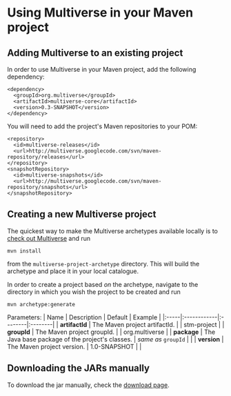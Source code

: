 # Using Multiverse in your Maven project #

## Adding Multiverse to an existing project ##

In order to use Multiverse in your Maven project, add the following dependency:

```
<dependency>
  <groupId>org.multiverse</groupId>
  <artifactId>multiverse-core</artifactId>        
  <version>0.3-SNAPSHOT</version>
</dependency>
```

You will need to add the project's Maven repositories to your POM:

```
<repository>
  <id>multiverse-releases</id>
  <url>http://multiverse.googlecode.com/svn/maven-repository/releases</url>
</repository>
<snapshotRepository>
  <id>multiverse-snapshots</id>
  <url>http://multiverse.googlecode.com/svn/maven-repository/snapshots</url>
</snapshotRepository>
```

## Creating a new Multiverse project ##

The quickest way to make the Multiverse archetypes available locally is to [check out Multiverse](http://code.google.com/p/multiverse/source/checkout) and run

`mvn install`

from the `multiverse-project-archetype` directory. This will build the archetype and place it in your local catalogue.

In order to create a project based _on_ the archetype, navigate to the directory in which you wish the project to be created and run

`mvn archetype:generate`

Parameters:
| Name | Description | Default | Example |
|:-----|:------------|:--------|:--------|
| **artifactId** | The Maven project artifactId. |         | stm-project |
| **groupId** | The Maven project groupId. |         | org.multiverse |
| **package** | The Java base package of the project's classes. | _same as_ `groupId` |         |
| **version** | The Maven project version. | 1.0-SNAPSHOT |         |

## Downloading the JARs manually ##

To download the jar manually, check the <a href='http://code.google.com/p/multiverse/wiki/Download'>download page</a>.